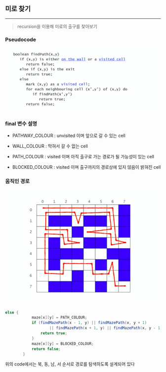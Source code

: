 ## 미로 찾기
---

> recursion을 이용해 미로의 출구를 찾아보기


### Pseudocode

![pseudocode](./pseudocode.png)

### final 변수 설명

* PATHWAY_COLOUR : unvisited 이며 앞으로 갈 수 있는 cell

* WALL_COLOUR : 막혀서 갈 수 없는 cell

* PATH_COLOUR : visited 이며 아직 출구로 가는 경로가 될 가능성이 있는 cell

* BLOCKED_COLOUR : visited 이며 출구까지의 경로상에 있지 않음이 밝혀진 cell


### 움직인 경로

![움직인경로](./resultPath.png)

```java
else {
			maze[x][y] = PATH_COLOUR;
			if (findMazePath(x - 1, y) || findMazePath(x, y + 1)
					|| findMazePath(x + 1, y) || findMazePath(x, y - 1)) {
				return true;
			}
			maze[x][y] = BLOCKED_COLOUR;
			return false;
		}
```

위의 code에서는 북, 동, 남, 서 순서로 경로를 탐색하도록 설계되어 있다
